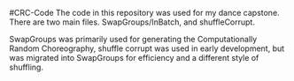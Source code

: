 #CRC-Code
The code in this repository was used for my dance capstone. There are two main files. SwapGroups/InBatch, and shuffleCorrupt.

SwapGroups was primarily used for generating the Computationally Random Choreography, shuffle corrupt was used in early development, but was migrated into SwapGroups for efficiency and a different style of shuffling.
